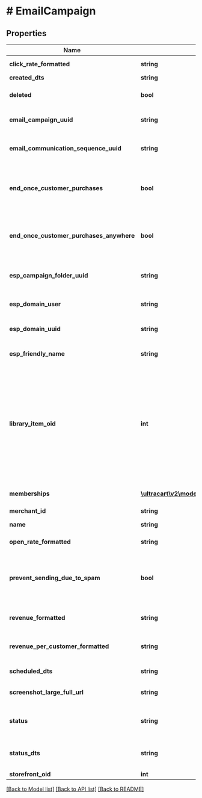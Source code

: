 # # EmailCampaign

## Properties

Name | Type | Description | Notes
------------ | ------------- | ------------- | -------------
**click_rate_formatted** | **string** | Click rate of emails | [optional]
**created_dts** | **string** | Created date | [optional]
**deleted** | **bool** | True if this campaign was deleted | [optional]
**email_campaign_uuid** | **string** | Email campaign UUID | [optional]
**email_communication_sequence_uuid** | **string** | Email communication sequence UUID | [optional]
**end_once_customer_purchases** | **bool** | True if the customer should end the flow once they purchase from this campaign | [optional]
**end_once_customer_purchases_anywhere** | **bool** | True if the customer should end the flow once they purchase from anywhere | [optional]
**esp_campaign_folder_uuid** | **string** | Campaign folder UUID.  Null for uncategorized | [optional]
**esp_domain_user** | **string** | User of the sending address | [optional]
**esp_domain_uuid** | **string** | UUID of the sending domain | [optional]
**esp_friendly_name** | **string** | Friendly name of the sending email | [optional]
**library_item_oid** | **int** | If this item was ever added to the Code Library, this is the oid for that library item, or 0 if never added before.  This value is used to determine if a library item should be inserted or updated. | [optional]
**memberships** | [**\ultracart\v2\models\EmailListSegmentMembership[]**](EmailListSegmentMembership.md) | List and segment memberships | [optional]
**merchant_id** | **string** | Merchant ID | [optional]
**name** | **string** | Name of email campaign | [optional]
**open_rate_formatted** | **string** | Open rate of emails | [optional]
**prevent_sending_due_to_spam** | **bool** | True if this campaign is prevented from sending at this time due to spam complaints. | [optional]
**revenue_formatted** | **string** | Revenue associated with campaign | [optional]
**revenue_per_customer_formatted** | **string** | Revenue per customer associated with campaign | [optional]
**scheduled_dts** | **string** | Scheduled date | [optional]
**screenshot_large_full_url** | **string** | URL to a large full length screenshot | [optional]
**status** | **string** | Status of the campaign of draft, archived, and sent | [optional]
**status_dts** | **string** | Timestamp when the last status change happened | [optional]
**storefront_oid** | **int** | Storefront oid | [optional]

[[Back to Model list]](../../README.md#models) [[Back to API list]](../../README.md#endpoints) [[Back to README]](../../README.md)
